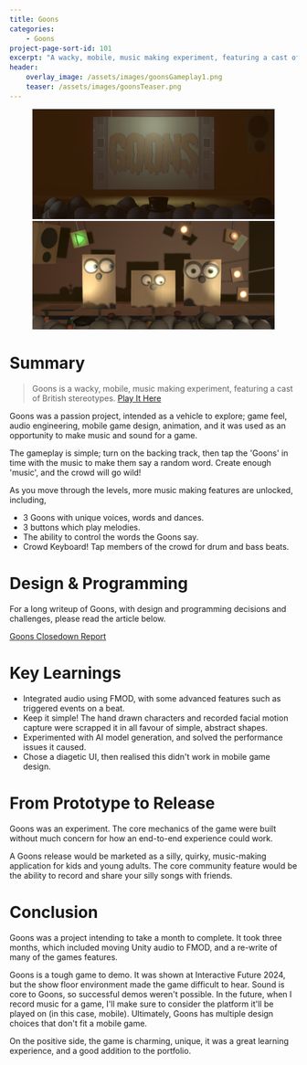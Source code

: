 ```yaml
---
title: Goons
categories:
    - Goons
project-page-sort-id: 101
excerpt: "A wacky, mobile, music making experiment, featuring a cast of British stereotypes."
header:
    overlay_image: /assets/images/goonsGameplay1.png
    teaser: /assets/images/goonsTeaser.png
---
```


<figure class="half">
    <a href="/assets/images/goonsTitle.png"><img src="/assets/images/goonsTitle.png"></a>
    <a href="/assets/images/goonsGameplay1.png"><img src="/assets/images/goonsGameplay1.png"></a>
</figure>

# Summary
> Goons is a wacky, mobile, music making experiment, featuring a cast of British stereotypes. 
[Play It Here](https://admiralegg.itch.io/goons)

Goons was a passion project, intended as a vehicle to explore; game feel, audio engineering, mobile game design, animation, and it was used as an opportunity to make music and sound for a game.

The gameplay is simple; turn on the backing track, then tap the 'Goons' in time with the music to make them say a random word. Create enough 'music', and the crowd will go wild! 

As you move through the levels, more music making features are unlocked, including,
- 3 Goons with unique voices, words and dances.
- 3 buttons which play melodies.
- The ability to control the words the Goons say.
- Crowd Keyboard! Tap members of the crowd for drum and bass beats.

# Design & Programming
For a long writeup of Goons, with design and programming decisions and challenges, please read the article below.

[Goons Closedown Report](https://admiralegg.github.io/goons/Goons-ClosedownReport)

# Key Learnings
- Integrated audio using FMOD, with some advanced features such as triggered events on a beat.
- Keep it simple! The hand drawn characters and recorded facial motion capture were scrapped it in all favour of simple, abstract shapes.
- Experimented with AI model generation, and solved the performance issues it caused.
- Chose a diagetic UI, then realised this didn't work in mobile game design.

# From Prototype to Release
Goons was an experiment. The core mechanics of the game were built without much concern for how an end-to-end experience could work.

A Goons release would be marketed as a silly, quirky, music-making application for kids and young adults. The core community feature would be the ability to record and share your silly songs with friends.

# Conclusion
Goons was a project intending to take a month to complete. It took three months, which included moving Unity audio to FMOD, and a re-write of many of the games features.

Goons is a tough game to demo. It was shown at Interactive Future 2024, but the show floor environment made the game difficult to hear. Sound is core to Goons, so successful demos weren't possible. In the future, when I record music for a game, I'll make sure to consider the platform it'll be played on (in this case, mobile). Ultimately, Goons has multiple design choices that don't fit a mobile game.

On the positive side, the game is charming, unique, it was a great learning experience, and a good addition to the portfolio.